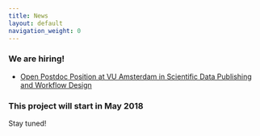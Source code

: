 ```yaml
---
title: News
layout: default
navigation_weight: 0
---
```


### We are hiring!

- [Open Postdoc Position at VU Amsterdam in Scientific Data Publishing and Workflow Design](http://www.tkuhn.org/jobs/fairworkflows-postdoc-2018)

### This project will start in May 2018

Stay tuned!
